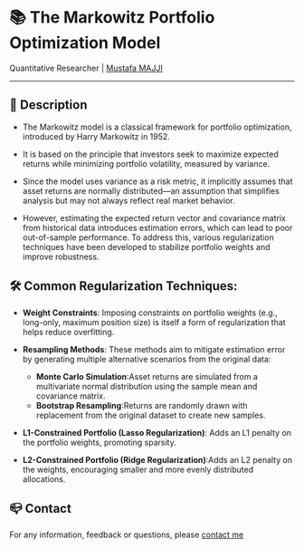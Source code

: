 # 📚 The Markowitz Portfolio Optimization Model

Quantitative Researcher | [Mustafa MAJJI](https://www.linkedin.com/in/mustafa-majji-3a59861a2/)

***

## :monocle_face: Description

- The Markowitz model is a classical framework for portfolio optimization, introduced by Harry Markowitz in 1952.

- It is based on the principle that investors seek to maximize expected returns while minimizing portfolio volatility, measured by variance.

- Since the model uses variance as a risk metric, it implicitly assumes that asset returns are normally distributed—an assumption that simplifies analysis but may not always reflect real market behavior.

- However, estimating the expected return vector and covariance matrix from historical data introduces estimation errors, which can lead to poor out-of-sample performance. To address this, various regularization techniques have been developed to stabilize portfolio weights and improve robustness.


## 🛠️ Common Regularization Techniques:

- **Weight Constraints**:  Imposing constraints on portfolio weights (e.g., long-only, maximum position size) is itself a form of regularization that helps reduce overfitting.
- **Resampling Methods**: These methods aim to mitigate estimation error by generating multiple alternative scenarios from the original data:
    - **Monte Carlo Simulation**:Asset returns are simulated from a multivariate normal distribution using the sample mean and covariance matrix.
    - **Bootstrap Resampling**:Returns are randomly drawn with replacement from the original dataset to create new samples.
  
- **L1-Constrained Portfolio (Lasso Regularization)**: Adds an L1 penalty on the portfolio weights, promoting sparsity.
- **L2-Constrained Portfolio (Ridge Regularization)**:Adds an L2 penalty on the weights, encouraging smaller and more evenly distributed allocations.

## :mailbox_closed: Contact
For any information, feedback or questions, please [contact me][Mustafa-email]




[Mustafa-email]: mailto:majji1999@gmail.com
